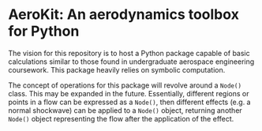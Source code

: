 # AeroKit: An aerodynamics toolbox for Python

The vision for this repository is to host a Python package capable of basic calculations similar to those found in undergraduate aerospace engineering coursework. This package heavily relies on symbolic computation.

The concept of operations for this package will revolve around a `Node()` class. This may be expanded in the future. Essentially, different regions or points in a flow can be expressed as a `Node()`, then different effects (e.g. a normal shockwave) can be applied to a `Node()` object, returning another `Node()` object representing the flow after the application of the effect.
